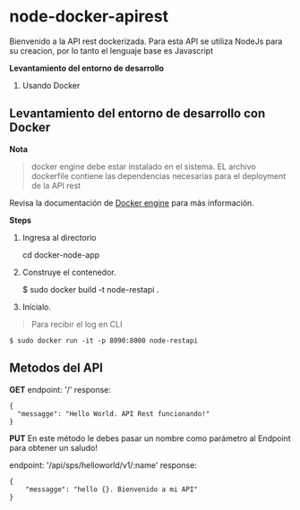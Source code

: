 # node-docker-apirest

Bienvenido a la API rest dockerizada. Para esta API se utiliza NodeJs para su creacion, por lo tanto el lenguaje base es Javascript




**Levantamiento del entorno de desarrollo**

 1. Usando Docker


## Levantamiento del entorno de desarrollo con Docker

**Nota**
> docker engine debe estar instalado en el sistema.
>EL archivo dockerfile contiene las dependencias necesarias para el deployment de la API rest

Revisa la documentación de [Docker engine](https://docs.docker.com/engine/install/) para más información.

**Steps**

1. Ingresa al directorio
	

    cd docker-node-app

2. Construye el contenedor.

    $ sudo docker build -t node-restapi .
   
3. Inícialo.

> Para recibir el log en CLI

    $ sudo docker run -it -p 8090:8000 node-restapi

## **Metodos del API**

**GET**
endpoint: '/'
response:

    {
      "messagge": "Hello World. API Rest funcionando!"
    }


**PUT**
En este método le debes pasar un nombre como parámetro al Endpoint para obtener un saludo!

endpoint: '/api/sps/helloworld/v1/:name'
response:

    {
        "messagge": "hello {}. Bienvenido a mi API"
    }



